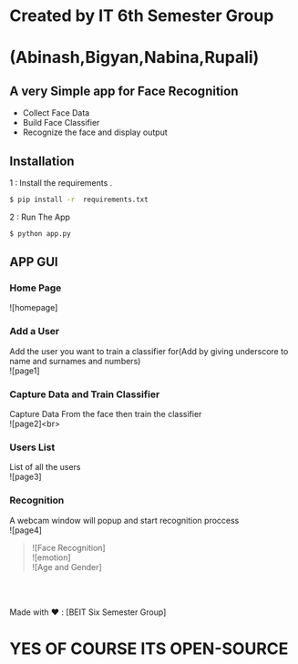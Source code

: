 # Created by IT 6th Semester Group
# (Abinash,Bigyan,Nabina,Rupali) 

## A very Simple app for Face Recognition  

  - Collect Face Data
  - Build Face Classifier 
  - Recognize the face and display output

## Installation

1 : Install the requirements .

```sh
$ pip install -r  requirements.txt
```

2 : Run The App 

```sh
$ python app.py
```

## APP GUI

### Home Page
![homepage]

### Add a User <br>
Add the user you want to train a classifier for(Add by giving underscore to name and surnames and numbers) <br>
![page1]


### Capture Data and Train Classifier<br>
Capture Data From the face then train the classifier<br>
![page2]\<br>

### Users List<br>
List of all the users<br>
![page3]<br>

### Recognition <br>
A webcam window will popup and start recognition proccess<br>
![page4]<br>
>![Face Recognition]<br>
>![emotion]<br>
>![Age and Gender]<br>



<br><br>

Made with ❤ : [BEIT Six Semester Group]<br>

# YES OF COURSE ITS OPEN-SOURCE




